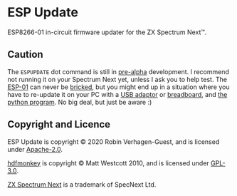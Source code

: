 # ESP Update
ESP8266-01 in-circuit firmware updater for the ZX Spectrum Next™.

## Caution
The `ESPUPDATE` dot command is still in [pre-alpha](https://en.wikipedia.org/wiki/Software_release_life_cycle#Pre-alpha) development. I recommend not running it on your Spectrum Next yet, unless I ask you to help test. The [ESP-01](https://en.wikipedia.org/wiki/ESP8266) can never be [bricked](https://en.wikipedia.org/wiki/Brick_(electronics)), but you might end up in a situation where you have to re-update it on your PC with a [USB adaptor](https://www.ebay.co.uk/sch/i.html?_from=R40&_trksid=m570.l1313&_nkw=ESP-01+USB+open+smart&_sacat=0&LH_TitleDesc=0&_osacat=0&_odkw=ESP-01+USB+CH340G&LH_TitleDesc=0) or [breadboard](https://www.allaboutcircuits.com/projects/flashing-the-ESP-01-firmware-to-SDK-v2.0.0-is-easier-now/), and [the python program](https://github.com/Threetwosevensixseven/espupdate/blob/master/fw/ESP8266_FULL_V3.3_SPUGS/esptool.py). No big deal, but just be aware :)

## Copyright and Licence
ESP Update is copyright © 2020 Robin Verhagen-Guest, and is licensed under [Apache-2.0](https://github.com/Threetwosevensixseven/espupdate/blob/master/LICENSE).

[hdfmonkey](https://github.com/gasman/hdfmonkey) is copyright © Matt Westcott 2010, and is licensed under [GPL-3.0](https://github.com/gasman/hdfmonkey/blob/master/COPYING).

[ZX Spectrum Next](https://www.specnext.com/about/) is a trademark of SpecNext Ltd.
